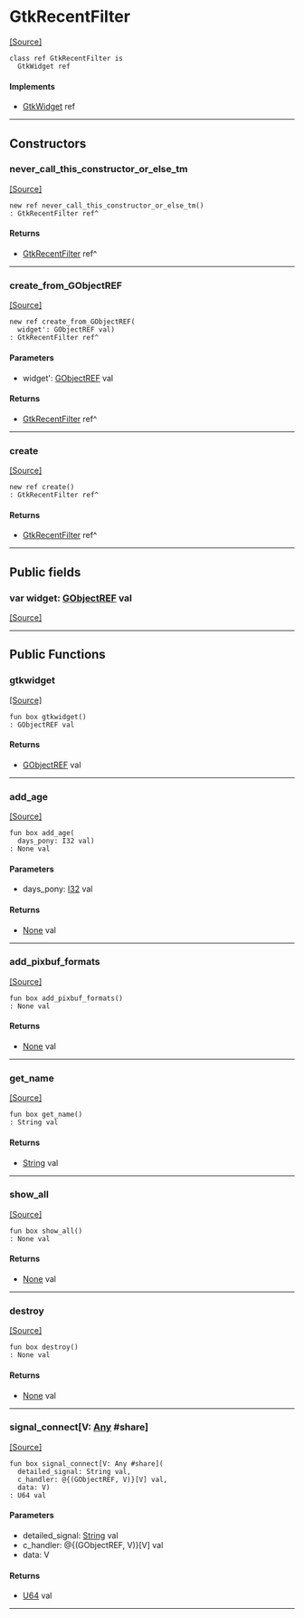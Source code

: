# GtkRecentFilter
<span class="source-link">[[Source]](src/gtk3/GtkRecentFilter.md#L6)</span>
```pony
class ref GtkRecentFilter is
  GtkWidget ref
```

#### Implements

* [GtkWidget](gtk3-GtkWidget.md) ref

---

## Constructors

### never_call_this_constructor_or_else_tm
<span class="source-link">[[Source]](src/gtk3/GtkRecentFilter.md#L10)</span>


```pony
new ref never_call_this_constructor_or_else_tm()
: GtkRecentFilter ref^
```

#### Returns

* [GtkRecentFilter](gtk3-GtkRecentFilter.md) ref^

---

### create_from_GObjectREF
<span class="source-link">[[Source]](src/gtk3/GtkRecentFilter.md#L13)</span>


```pony
new ref create_from_GObjectREF(
  widget': GObjectREF val)
: GtkRecentFilter ref^
```
#### Parameters

*   widget': [GObjectREF](gtk3-..-gobject-GObjectREF.md) val

#### Returns

* [GtkRecentFilter](gtk3-GtkRecentFilter.md) ref^

---

### create
<span class="source-link">[[Source]](src/gtk3/GtkRecentFilter.md#L17)</span>


```pony
new ref create()
: GtkRecentFilter ref^
```

#### Returns

* [GtkRecentFilter](gtk3-GtkRecentFilter.md) ref^

---

## Public fields

### var widget: [GObjectREF](gtk3-..-gobject-GObjectREF.md) val
<span class="source-link">[[Source]](src/gtk3/GtkRecentFilter.md#L7)</span>



---

## Public Functions

### gtkwidget
<span class="source-link">[[Source]](src/gtk3/GtkRecentFilter.md#L9)</span>


```pony
fun box gtkwidget()
: GObjectREF val
```

#### Returns

* [GObjectREF](gtk3-..-gobject-GObjectREF.md) val

---

### add_age
<span class="source-link">[[Source]](src/gtk3/GtkRecentFilter.md#L21)</span>


```pony
fun box add_age(
  days_pony: I32 val)
: None val
```
#### Parameters

*   days_pony: [I32](builtin-I32.md) val

#### Returns

* [None](builtin-None.md) val

---

### add_pixbuf_formats
<span class="source-link">[[Source]](src/gtk3/GtkRecentFilter.md#L47)</span>


```pony
fun box add_pixbuf_formats()
: None val
```

#### Returns

* [None](builtin-None.md) val

---

### get_name
<span class="source-link">[[Source]](src/gtk3/GtkRecentFilter.md#L54)</span>


```pony
fun box get_name()
: String val
```

#### Returns

* [String](builtin-String.md) val

---

### show_all
<span class="source-link">[[Source]](src/gtk3/GtkWidget.md#L4)</span>


```pony
fun box show_all()
: None val
```

#### Returns

* [None](builtin-None.md) val

---

### destroy
<span class="source-link">[[Source]](src/gtk3/GtkWidget.md#L10)</span>


```pony
fun box destroy()
: None val
```

#### Returns

* [None](builtin-None.md) val

---

### signal_connect\[V: [Any](builtin-Any.md) #share\]
<span class="source-link">[[Source]](src/gtk3/GtkWidget.md#L13)</span>


```pony
fun box signal_connect[V: Any #share](
  detailed_signal: String val,
  c_handler: @{(GObjectREF, V)}[V] val,
  data: V)
: U64 val
```
#### Parameters

*   detailed_signal: [String](builtin-String.md) val
*   c_handler: @{(GObjectREF, V)}[V] val
*   data: V

#### Returns

* [U64](builtin-U64.md) val

---

